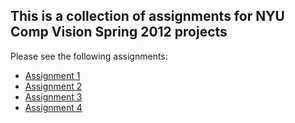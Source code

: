 ## This is a collection of assignments for NYU Comp Vision Spring 2012 projects

Please see the following assignments:
  * [Assignment 1](https://github.com/akre54/Comp-Vision/tree/master/assignment1)
  * [Assignment 2](https://github.com/akre54/Comp-Vision/tree/master/assignment2)
  * [Assignment 3](https://github.com/akre54/Comp-Vision/tree/master/assignment3)
  * [Assignment 4](https://github.com/akre54/Comp-Vision/tree/master/assignment4)
